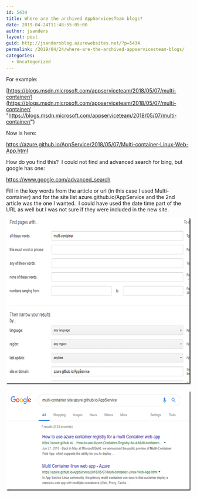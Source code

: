 ```yaml
---
id: 5434
title: Where are the archived AppServicesTeam blogs?
date: 2019-04-24T11:48:55-05:00
author: jsanders
layout: post
guid: http://jsandersblog.azurewebsites.net/?p=5434
permalink: /2019/04/24/where-are-the-archived-appservicesteam-blogs/
categories:
  - Uncategorized
---
```

For example:

[https://blogs.msdn.microsoft.com/appserviceteam/2018/05/07/multi-container/](https://blogs.msdn.microsoft.com/appserviceteam/2018/05/07/multi-container/ "https://blogs.msdn.microsoft.com/appserviceteam/2018/05/07/multi-container/")



Now is here: 



<https://azure.github.io/AppService/2018/05/07/Multi-container-Linux-Web-App.html>



How do you find this?&nbsp; I could not find and advanced search for bing, but google has one:

<https://www.google.com/advanced_search>



Fill in the key words from the article or url (in this case I used Multi-container) and for the site list azure.github.io/AppService and the 2nd article was the one I wanted.&nbsp; I could have used the date time part of the URL as well but I was not sure if they were included in the new site.

[<img loading="lazy" width="718" height="456" title="image" style="display: inline; background-image: none;" alt="image" src="/assets/images/2019/04/image_thumb-3.png" border="0" />](/assets/images/2019/04/image-3.png)

[<img loading="lazy" width="587" height="274" title="image" style="display: inline; background-image: none;" alt="image" src="/assets/images/2019/04/image_thumb-4.png" border="0" />](/assets/images/2019/04/image-4.png)